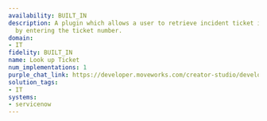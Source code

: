 ```yaml
---
availability: BUILT_IN
description: A plugin which allows a user to retrieve incident ticket information
  by entering the ticket number.
domain:
- IT
fidelity: BUILT_IN
name: Look up Ticket
num_implementations: 1
purple_chat_link: https://developer.moveworks.com/creator-studio/developer-tools/purple-chat/?conversation=%7B%22startTimestamp%22%3A%2211%3A43+AM%22%2C%22messages%22%3A%5B%7B%22role%22%3A%22user%22%2C%22parts%22%3A%5B%7B%22richText%22%3A%22%3Cp%3EWhat+does+ticket+IT-43233+include%3F%3C%2Fp%3E%22%7D%5D%7D%2C%7B%22role%22%3A%22assistant%22%2C%22parts%22%3A%5B%7B%22reasoningSteps%22%3A%5B%7B%22status%22%3A%22success%22%2C%22richText%22%3A%22%3Cp%3ESearches+ITSM+ticketing+system+for+relevant+information%3C%2Fp%3E%22%7D%5D%7D%2C%7B%22richText%22%3A%22%3Cp%3EThe+ticket+%3Cb%3EIT-43233%3C%2Fb%3E+is+about+requesting+a+smaller+laptop+for+ease+of+transportation.+You+wanted+to+change+your+laptop+from+a+16%5C%22+to+a+14%5C%22+model.+You+had+spoken+to+%3Cb%3EAaron%3C%2Fb%3E+about+this+in+late+June%2C+he+mentioned+that+you+should+submit+a+ticket.+The+priority+of+this+request+was+marked+as+P4+-+General+Inquiry+%7C+No+Business+Impact.+The+ticket+is+currently+in+the+Done+state+and+was+last+updated+on+August+13%2C+2024%2C+at+02%3A51+PM+PDT.%3Cbr%3E%3Cbr%3E______%3Cbr%3E%3Cbr%3EIT-43233%3A+I+need+to+change+my+laptop+from+a+16%5C%22+to+a+14%5C%22.+I+had+spoken+to+Aaron+about+this+in+late+June+and+today+he+mentioned+that+I+should+submit+a+ticket.%3Cbr%3E%3Cb%3EStatus%3C%2Fb%3E%3Cbr%3EResolved%3Cbr%3E%3Cbr%3E%3Cb%3ELast+activity%3C%2Fb%3E%3Cbr%3EAaron%3Cbr%3EHi+Gwen%2C+I+have+it+ready+for+tomorrow%21+I%E2%80%99ll+see+you+then%21%3Cbr%3E%3Cbr%3E%3Cb%3ELast+updated%3C%2Fb%3E%3Cbr%3ETuesday%2C+August+13%2C+2024+-+02%3A51+PM+PDT%3Cbr%3E%3Cbr%3E%3Cb%3ERequested+for%3C%2Fb%3E%3Cbr%3EGwen+%28gwen%40moveworks.ai%29%3Cbr%3E%3Cb%3ECreated+at%3C%2Fb%3E%3Cbr%3EMonday%2C+July+29%2C+2024+-+09%3A43+AM+PDT%3Cbr%3E%3Cbr%3E%3Cb%3EAssignee%3C%2Fb%3E%3Cbr%3EAaron+%28aaron%40moveworks.ai%29%3C%2Fp%3E%22%7D%5D%7D%5D%7D
solution_tags:
- IT
systems:
- servicenow
---
```

